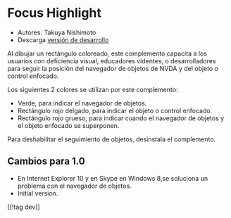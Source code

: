 # Focus Highlight #

* Autores: Takuya Nishimoto
* Descarga [versión de desarrollo][1]

Al dibujar un rectángulo coloreado, este complemento capacita a los usuarios
con deficiencia visual, educadores videntes, o desarrolladores para seguir
la posición del navegador de objetos de NVDA y del objeto o control
enfocado.

Los siguientes 2 colores se utilizan por este complemento:

* Verde, para indicar el navegador de objetos.
* Rectángulo rojo delgado, para indicar el objeto o control enfocado.
* Rectángulo rojo grueso, para indicar cuando el navegador de objetos y el
  objeto enfocado se superponen.

Para deshabilitar el seguimiento de objetos, desinstala el complemento.

## Cambios para 1.0 ##

* En Internet Explorer 10 y en Skype en Windows 8,se soluciona un problema
  con el navegador de objetos.
* Initial version.

[[!tag dev]]

[1]: http://addons.nvda-project.org/files/get.php?file=fh-dev
